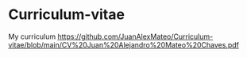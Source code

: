 # Curriculum-vitae
My curriculum
https://github.com/JuanAlexMateo/Curriculum-vitae/blob/main/CV%20Juan%20Alejandro%20Mateo%20Chaves.pdf
